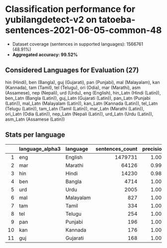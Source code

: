 # Classification performance for yubilangdetect-v2 on tatoeba-sentences-2021-06-05-common-48

- Dataset coverage (sentences in supported languages): 1566761 (48.91%)
- **Aggregated accuracy: 99.52%**

<h2 id="supported-languages">Considered Languages for Evaluation (27)</h2>

hin (Hindi), ben (Bangla), guj (Gujarati), pan (Punjabi), mal (Malayalam), kan (Kannada), tam (Tamil), tel (Telugu), ori (Odia), mar (Marathi), asm (Assamese), nep (Nepali), urd (Urdu), eng (English), hin_Latn (Hindi (Latin)), ben_Latn (Bangla (Latin)), guj_Latn (Gujarati (Latin)), pan_Latn (Punjabi (Latin)), mal_Latn (Malayalam (Latin)), kan_Latn (Kannada (Latin)), tel_Latn (Telugu (Latin)), tam_Latn (Tamil (Latin)), mar_Latn (Marathi (Latin)), ori_Latn (Odia (Latin)), nep_Latn (Nepali (Latin)), urd_Latn (Urdu (Latin)), asm_Latn (Assamese (Latin))

<h2 id="metrics-per-language">Stats per language</h2>

|    | language_alpha3   | language   |   sentences_count |   precision |   recall |    f1 |      tp |   fp |      tn |   fn |
|---:|:------------------|:-----------|------------------:|------------:|---------:|------:|--------:|-----:|--------:|-----:|
|  1 | eng               | English    |           1479731 |       1.000 |    0.995 | 0.998 | 1472687 |    4 |   87026 | 7044 |
|  2 | mar               | Marathi    |             64126 |       0.999 |    0.996 | 0.997 |   63848 |   76 | 1502559 |  278 |
|  3 | hin               | Hindi      |             14230 |       0.983 |    0.986 | 0.976 |   14036 |  242 | 1552289 |  194 |
|  4 | ben               | Bangla     |              4714 |       1.000 |    0.998 | 0.999 |    4706 |    0 | 1562047 |    8 |
|  5 | urd               | Urdu       |              2005 |       1.000 |    1.000 | 1.000 |    2005 |    0 | 1564756 |    0 |
|  6 | mal               | Malayalam  |               827 |       1.000 |    1.000 | 1.000 |     827 |    0 | 1565934 |    0 |
|  7 | tam               | Tamil      |               334 |       1.000 |    1.000 | 1.000 |     334 |    0 | 1566427 |    0 |
|  8 | tel               | Telugu     |               254 |       1.000 |    1.000 | 1.000 |     254 |    0 | 1566507 |    0 |
|  9 | pan               | Punjabi    |               196 |       1.000 |    1.000 | 1.000 |     196 |    0 | 1566565 |    0 |
| 10 | kan               | Kannada    |               176 |       1.000 |    0.994 | 0.997 |     175 |    0 | 1566585 |    1 |
| 11 | guj               | Gujarati   |               168 |       1.000 |    1.000 | 1.000 |     168 |    0 | 1566593 |    0 |